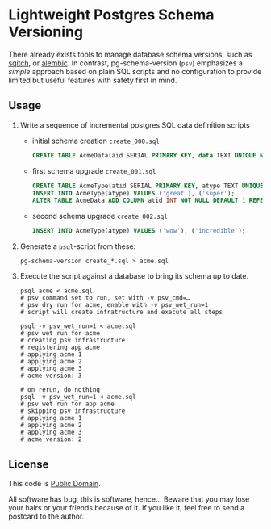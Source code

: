 # Lightweight Postgres Schema Versioning

There already exists tools to manage database schema versions, such as
[sqitch](https://sqitch.org/), or [alembic](https://alembic.sqlalchemy.org/).
In contrast, pg-schema-version (`psv`) emphasizes a _simple_ approach based on
plain SQL scripts and no configuration to provide limited but useful features
with safety first in mind.

## Usage

1. Write a sequence of incremental postgres SQL data definition scripts

   - initial schema creation `create_000.sql`
     ```sql
     CREATE TABLE AcmeData(aid SERIAL PRIMARY KEY, data TEXT UNIQUE NOT NULL);
     ```
   - first schema upgrade `create_001.sql`
     ```sql
     CREATE TABLE AcmeType(atid SERIAL PRIMARY KEY, atype TEXT UNIQUE NOT NULL);
     INSERT INTO AcmeType(atype) VALUES ('great'), ('super');
     ALTER TABLE AcmeData ADD COLUMN atid INT NOT NULL DEFAULT 1 REFERENCES AcmeType;
     ```
   - second schema upgrade `create_002.sql`
     ```sql
     INSERT INTO AcmeType(atype) VALUES ('wow'), ('incredible');
     ```

2. Generate a `psql`-script from these:
   ```shell
   pg-schema-version create_*.sql > acme.sql
   ```

3. Execute the script against a database to bring its schema up to date.
   ```shell
   psql acme < acme.sql
   # psv command set to run, set with -v psv_cmd=…
   # psv dry run for acme, enable with -v psv_wet_run=1
   # script will create infratructure and execute all steps

   psql -v psv_wet_run=1 < acme.sql
   # psv wet run for acme
   # creating psv infrastructure
   # registering app acme
   # applying acme 1
   # applying acme 2
   # applying acme 3
   # acme version: 3

   # on rerun, do nothing
   psql -v psv_wet_run=1 < acme.sql
   # psv wet run for app acme
   # skipping psv infrastructure
   # applying acme 1
   # applying acme 2
   # applying acme 3
   # acme version: 2
   ```

## License

This code is [Public Domain](https://creativecommons.org/publicdomain/zero/1.0/).

All software has bug, this is software, hence…
Beware that you may lose your hairs or your friends because of it.
If you like it, feel free to send a postcard to the author.

